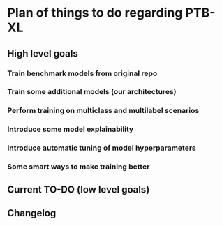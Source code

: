 # Plan of things to do regarding PTB-XL

## High level goals

### Train benchmark models from original repo

### Train some additional models (our architectures)

### Perform training on multiclass and multilabel scenarios

### Introduce some model explainability

### Introduce automatic tuning of model hyperparameters

### Some smart ways to make training better



## Current TO-DO (low level goals)



## Changelog


